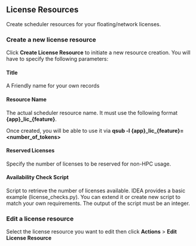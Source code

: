 ## License Resources

Create scheduler resources for your floating/network licenses.

### Create a new license resource

Click **Create License Resource** to initiate a new resource creation. You will have to specify the following parameters:

#### Title

A Friendly name for your own records

#### Resource Name

The actual scheduler resource name. It must use the following format **{app}\_lic\_{feature}**.

>
Once created, you will be able to use it via **qsub -l {app}\_lic\_{feature}=<number_of_tokens>**

#### Reserved Licenses

Specify the number of licenses to be reserved for non-HPC usage.

#### Availability Check Script

Script to retrieve the number of licenses available. IDEA provides a basic example (license_checks.py). You can extend it or create new script to match your own requirements. The output of the script must be an integer.

### Edit a license resource

Select the license resource you want to edit then click **Actions** > **Edit License Resource**
